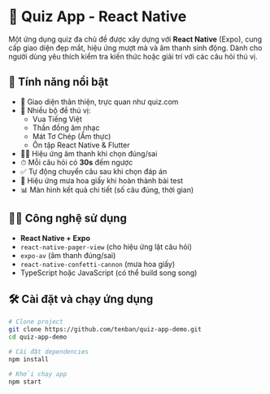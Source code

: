 # 🧠 Quiz App - React Native

Một ứng dụng quiz đa chủ đề được xây dựng với **React Native** (Expo), cung cấp giao diện đẹp mắt, hiệu ứng mượt mà và âm thanh sinh động. Dành cho người dùng yêu thích kiểm tra kiến thức hoặc giải trí với các câu hỏi thú vị.

## 🚀 Tính năng nổi bật

- 🎨 Giao diện thân thiện, trực quan như quiz.com
- 🧪 Nhiều bộ đề thú vị:
  - Vua Tiếng Việt
  - Thần đồng âm nhạc
  - Mát Tơ Chép (Ẩm thực)
  - Ôn tập React Native & Flutter
- 🧏‍♂️ Hiệu ứng âm thanh khi chọn đúng/sai
- ⏱ Mỗi câu hỏi có **30s** đếm ngược
- ✅ Tự động chuyển câu sau khi chọn đáp án
- 🎉 Hiệu ứng mưa hoa giấy khi hoàn thành bài test
- 📊 Màn hình kết quả chi tiết (số câu đúng, thời gian)

## 🧑‍💻 Công nghệ sử dụng

- **React Native + Expo**
- `react-native-pager-view` (cho hiệu ứng lật câu hỏi)
- `expo-av` (âm thanh đúng/sai)
- `react-native-confetti-cannon` (mưa hoa giấy)
- TypeScript hoặc JavaScript (có thể build song song)

## 🛠 Cài đặt và chạy ứng dụng

```bash
# Clone project
git clone https://github.com/tenban/quiz-app-demo.git
cd quiz-app-demo

# Cài đặt dependencies
npm install

# Khởi chạy app
npm start

